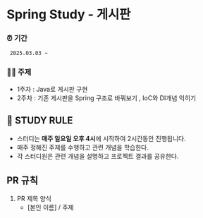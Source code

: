 # Spring Study - 게시판

### ⏰ 기간

` 2025.03.03 ~`

### ✍🏻 주제

- 1주차 : Java로 게시판 구현
- 2주차 : 기존 게시판을 Spring 구조로 바꿔보기 , IoC와 DI개념 익히기

## 📌 STUDY RULE

- 스터디는 **매주 일요일 오후 4시**에 시작하여 2시간동안 진행됩니다.
- 매주 정해진 주제를 수행하고 관련 개념을 학습한다.
- 각 스터디원은 관련 개념을 설명하고 프로젝트 결과를 공유한다.

## PR 규칙

1. PR 제목 양식
   - [본인 이름] / 주제
